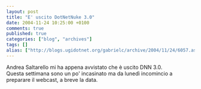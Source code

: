 ```yaml
---
layout: post
title: "E' uscito DotNetNuke 3.0"
date: 2004-11-24 10:25:00 +0100
comments: true
published: true
categories: ["blog", "archives"]
tags: []
alias: ["http://blogs.ugidotnet.org/gabrielc/archive/2004/11/24/6057.aspx"]
---
```


<!-- more -->

<div xmlns="http://www.w3.org/1999/xhtml">Andrea Saltarello mi ha appena avvistato che è uscito DNN 3.0.</div>
<div xmlns="http://www.w3.org/1999/xhtml">Questa settimana sono un po' incasinato ma da lunedì incomincio a preparare il webcast, a breve la data.</div>
<div xmlns="http://www.w3.org/1999/xhtml"> </div>

